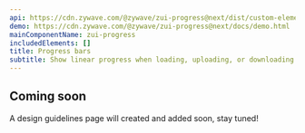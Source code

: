 ```yaml
---
api: https://cdn.zywave.com/@zywave/zui-progress@next/dist/custom-elements.json
demo: https://cdn.zywave.com/@zywave/zui-progress@next/docs/demo.html
mainComponentName: zui-progress
includedElements: []
title: Progress bars
subtitle: Show linear progress when loading, uploading, or downloading.
---
```


## Coming soon

A design guidelines page will created and added soon, stay tuned!
